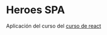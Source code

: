 # Heroes SPA

Aplicación del curso del [curso de react ](https://www.udemy.com/course/react-cero-experto/)
